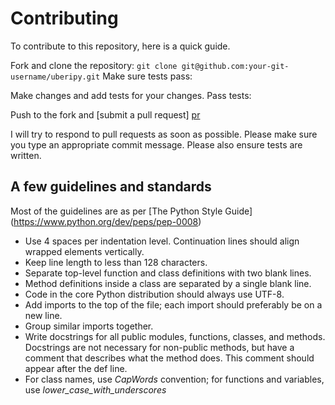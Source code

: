 # Contributing

To contribute to this repository, here is a quick guide.

Fork and clone the repository:
    ```
    git clone git@github.com:your-git-username/uberipy.git
    ```
Make sure tests pass:

Make changes and add tests for your changes. Pass tests:

Push to the fork and [submit a pull request] [pr]

[pr]: https://github.com/vivangkumar/uberipy/compare/

I will try to respond to pull requests as soon as possible.
Please make sure you type an appropriate commit message.
Please also ensure tests are written.

## A few guidelines and standards
Most of the guidelines are as per [The Python Style Guide] (https://www.python.org/dev/peps/pep-0008)

- Use 4 spaces per indentation level. Continuation lines should align wrapped elements vertically.
- Keep line length to less than 128 characters.
- Separate top-level function and class definitions with two blank lines.
- Method definitions inside a class are separated by a single blank line.
- Code in the core Python distribution should always use UTF-8.
- Add imports to the top of the file; each import should preferably be on a new line.
- Group similar imports together.
- Write docstrings for all public modules, functions, classes, and methods. 
  Docstrings are not necessary for non-public methods, but have a comment that describes what the method does. 
  This comment should appear after the def line.
- For class names, use *CapWords* convention; for functions and variables, use *lower_case_with_underscores*


